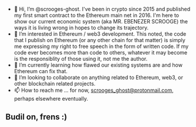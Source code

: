 - 👋 Hi, I’m @scrooges-ghost. I've been in crypto since 2015 and published my first smart contract to the Ethereum main net in 2016. I'm here to show our current economic system (aka MR. EBENEZER SCROOGE) the ways it is living wrong in hopes to change its trajectory.
- 👀 I’m interested in Ethereum / web3 development. This noted, the code that I publish on Ethereum (or any other chain for that matter) is simply me expressing my right to free speech in the form of written code. If my code ever becomes more than code to others, whatever it may become is the responsiblity of those using it, not me the author.  
- 🌱 I’m currently learning how flawed our existing systems are and how Ethereum can fix that. 
- 💞️ I’m looking to collaborate on anything related to Ethereum, web3, or other blockchain related projects. 
- 📫 How to reach me ... for now, scrooges_ghost@protonmail.com, perhaps elsewhere eventually.

## Budil on, frens :) ##

<!---
scrooges-ghost/scrooges-ghost is a ✨ special ✨ repository because its `README.md` (this file) appears on your GitHub profile.
You can click the Preview link to take a look at your changes.
--->
